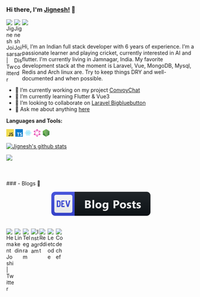 ### Hi there, I'm [Jignesh!](jigneshjoisar.web.app) 👋

<a href="https://twitter.com/joisarjignesh">
  <img align="left" alt="Jignesh Joisar | Twitter" width="21px" src="https://raw.githubusercontent.com/anuraghazra/anuraghazra/master/assets/twitter.svg" />
</a>
<a href="https://discord.com/joisarjignesh#2955">
  <img align="left" alt="Jignesh Joisar Discord" width="21px" src="https://raw.githubusercontent.com/anuraghazra/anuraghazra/master/assets/discord-round.svg" />
</a>

![](https://visitor-badge.glitch.me/badge?page_id=joisarjignesh.joisarjignesh)

<br />

Hi, I’m an Indian full stack developer with 6 years of experience. I’m a passionate learner and playing cricket, currently interested in AI and flutter. I'm currently living in Jamnagar, India. My favorite development stack at the moment is Laravel, Vue, MongoDB, Mysql, Redis and Arch linux are. Try to keep things DRY and well-documented and when possible.

- 🔭 I’m currently working on my project [ConvoyChat](https://github.com/joisarjignesh/bigbluebutton)
- 🌱 I’m currently learning Flutter & Vue3
- 👯 I’m looking to collaborate on [Laravel Bigbluebutton](https://github.com/joisarjignesh/bigbluebutton)
- 💬 Ask me about anything [here](https://github.com/joisarjignesh/joisarjignesh/issues)



**Languages and Tools:**  

<code><img height="20" src="https://raw.githubusercontent.com/github/explore/80688e429a7d4ef2fca1e82350fe8e3517d3494d/topics/javascript/javascript.png"></code>
<code><img height="20" src="https://raw.githubusercontent.com/github/explore/80688e429a7d4ef2fca1e82350fe8e3517d3494d/topics/typescript/typescript.png"></code>
<code><img height="20" src="https://raw.githubusercontent.com/github/explore/80688e429a7d4ef2fca1e82350fe8e3517d3494d/topics/react/react.png"></code>
<code><img height="20" src="https://raw.githubusercontent.com/github/explore/5c058a388828bb5fde0bcafd4bc867b5bb3f26f3/topics/graphql/graphql.png"></code>
<code><img height="20" src="https://raw.githubusercontent.com/github/explore/80688e429a7d4ef2fca1e82350fe8e3517d3494d/topics/nodejs/nodejs.png"></code>

[![Jignesh's github stats](https://github-readme-stats-iota.vercel.app/api?username=joisarjignesh&show_icons=true&title_color=fff&icon_color=79ff97&text_color=9f9f9f&bg_color=151515)](https://github.com/joisarjignesh/bigbluebutton)

<a href="https://github.com/joisarjignesh">
  <img align="left" src="https://github-readme-stats-iota.vercel.app/api/pin/?username=joisarjignesh&repo=bigbluebutton&title_color=fff&icon_color=79ff97&text_color=9f9f9f&bg_color=151515" />
</a><br/>  

<br />
<br />
<br />
### - Blogs 🌱

<p align="center">
<img src="https://raw.githubusercontent.com/8bithemant/8bithemant/master/svg/blogs/devto.svg"> 
</p>


<br/>
<a href="https://twitter.com/8bithemant">
  <img align="left" alt="Hemant Joshi| Twitter" width="22px" src="https://cdn.jsdelivr.net/npm/simple-icons@v3/icons/twitter.svg" />
</a>
<a href="https://www.linkedin.com/in/hemant-j-85518a195/">
  <img align="left" alt="Linkedin" width="22px" src="https://cdn.jsdelivr.net/npm/simple-icons@v3/icons/linkedin.svg" />
</a>
<a href="https://t.me/ihemantjoshi">
  <img align="left" alt="Telegram" width="22px" src="https://cdn.jsdelivr.net/npm/simple-icons@v3/icons/telegram.svg" />
</a>
<a href="https://www.instagram.com/hemant.gz/">
  <img align="left" alt="Instagram" width="22px" src="https://cdn.jsdelivr.net/npm/simple-icons@v3/icons/instagram.svg" />
</a>
<a href="https://www.reddit.com/user//">
  <img align="left" alt=" Reddit" width="22px" src="https://cdn.jsdelivr.net/npm/simple-icons@v3/icons/reddit.svg" />
</a>
<a href="https://leetcode.com//">
  <img align="left" alt="Leetcode" width="22px" src="https://cdn.jsdelivr.net/npm/simple-icons@v3/icons/leetcode.svg" />
</a>
<a href="https://www.codechef.com/users/hemant_x">
  <img align="left" alt=" Codechef" width="22px" src="https://cdn.jsdelivr.net/npm/simple-icons@v3/icons/codechef.svg" />
</a>

